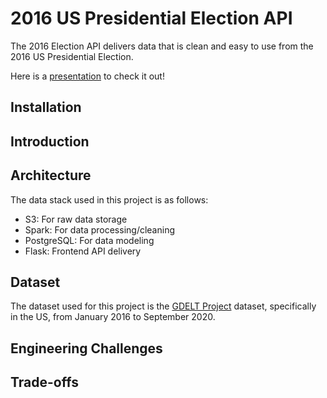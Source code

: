 # 2016 US Presidential Election API

The 2016 Election API delivers data that is clean and easy to use from the 2016 US Presidential Election.

Here is a [presentation](https://docs.google.com/presentation/d/1YibLy1wAP1ENraETwLsrkM0p3E9VuM430oiiU5SVvA8/edit?usp=sharing) to check it out!

## Installation

## Introduction

## Architecture

The data stack used in this project is as follows:

- S3: For raw data storage
- Spark: For data processing/cleaning
- PostgreSQL: For data modeling
- Flask: Frontend API delivery

## Dataset

The dataset used for this project is the [GDELT Project](https://www.gdeltproject.org) dataset, specifically in the US, from January 2016 to September 2020.

## Engineering Challenges

## Trade-offs
